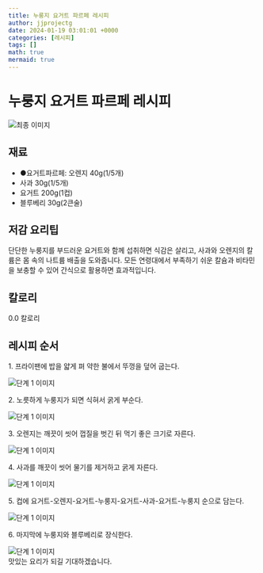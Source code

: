 ```yaml
---
title: 누룽지 요거트 파르페 레시피
author: jjprojectg
date: 2024-01-19 03:01:01 +0000
categories: [레시피]
tags: []
math: true
mermaid: true
---
```

<meta name="og:type" content="website"/>
<meta charset="UTF-8"/>
<div class="header">
  <h1>누룽지 요거트 파르페 레시피</h1>
</div>

<div class="container my-4">
  <div class="row">
    <div class="col-12 col-md-6">
      <div class="recipe-image">
        <img src="http://www.foodsafetykorea.go.kr/uploadimg/20160811/20160811080819_1470913699718.jpg" class="step-image" alt="최종 이미지"/>
      </div>
    </div>
    <div class="col-12 col-md-6">
      <div class="ingredients">
        <h2>재료</h2>
        <ul class="card">
          <li> ●요거트파르페: 오렌지 40g(1/5개) </li>
          <li>  사과 30g(1/5개) </li>
          <li>  요거트 200g(1컵) </li>
          <li>  블루베리 30g(2큰술) </li>
</ul>
      </div>
    </div>
    <div class="col-12 col-md-6">
      <div class="ingredients">
        <h2>저감 요리팁</h2>
        <div class="card"> 
          <p>
            단단한 누룽지를 부드러운 요거트와 함께 섭취하면 식감은 살리고, 사과와 오렌지의 칼륨은 몸 속의 나트륨 배출을 도와줍니다. 모든 연령대에서 부족하기 쉬운 칼슘과 비타민을 보충할 수 있어 간식으로 활용하면 효과적입니다.
          </p>
        </div>
      </div>
      <div class="ingredients">
        <h2>칼로리</h2>
        <div class="card"> 
          <p>
            0.0 칼로리
          </p>
        </div>
      </div>
    </div>
  </div>

  <h2 class="my-4">레시피 순서</h2>
  <div class="card recipe-card">
    <div class="card-body recipe-step">
      <p class="card-text step-description">1. 프라이팬에 밥을 얇게 펴 약한 불에서 뚜껑을 덮어 굽는다.</p>
      <img src="http://www.foodsafetykorea.go.kr/uploadimg/cook/1057-1.jpg" alt="단계 1 이미지" class="step-image"/>
    </div>
  </div>
  <div class="card recipe-card">
    <div class="card-body recipe-step">
      <p class="card-text step-description">2. 노릇하게 누룽지가 되면 식혀서 굵게 부순다.</p>
      <img src="http://www.foodsafetykorea.go.kr/uploadimg/cook/1057-2.jpg" alt="단계 1 이미지" class="step-image"/>
    </div>
  </div>
  <div class="card recipe-card">
    <div class="card-body recipe-step">
      <p class="card-text step-description">3. 오렌지는 깨끗이 씻어 껍질을 벗긴 뒤 먹기 좋은 크기로 자른다.</p>
      <img src="http://www.foodsafetykorea.go.kr/uploadimg/cook/1057-3.jpg" alt="단계 1 이미지" class="step-image"/>
    </div>
  </div>
  <div class="card recipe-card">
    <div class="card-body recipe-step">
      <p class="card-text step-description">4. 사과를 깨끗이 씻어 물기를 제거하고 굵게 자른다.</p>
      <img src="http://www.foodsafetykorea.go.kr/uploadimg/cook/1057-4.jpg" alt="단계 1 이미지" class="step-image"/>
    </div>
  </div>
  <div class="card recipe-card">
    <div class="card-body recipe-step">
      <p class="card-text step-description">5. 컵에 요거트-오렌지-요거트-누룽지-요거트-사과-요거트-누룽지 순으로 담는다.</p>
      <img src="http://www.foodsafetykorea.go.kr/uploadimg/cook/1057-5.jpg" alt="단계 1 이미지" class="step-image"/>
    </div>
  </div>
  <div class="card recipe-card">
    <div class="card-body recipe-step">
      <p class="card-text step-description">6. 마지막에 누룽지와 블루베리로 장식한다.</p>
      <img src="http://www.foodsafetykorea.go.kr/uploadimg/cook/1057-6.jpg" alt="단계 1 이미지" class="step-image"/>
    </div>
  </div>

</div>
맛있는 요리가 되길 기대하겠습니다.
